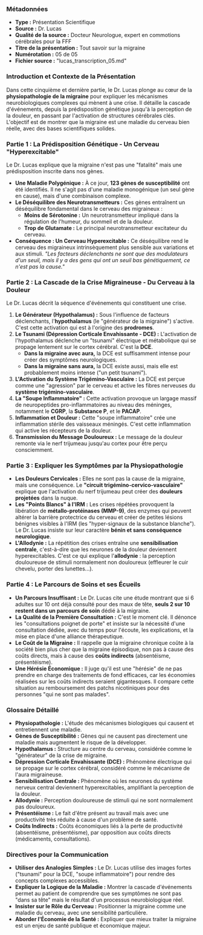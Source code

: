 ### **Métadonnées**

- **Type :** Présentation Scientifique
- **Source :** Dr. Lucas
- **Qualité de la source :** Docteur Neurologue, expert en commotions cérébrales pour la FFF
- **Titre de la présentation :** Tout savoir sur la migraine
- **Numérotation :** 05 de 05
- **Fichier source :** "lucas_transcription_05.md"

### **Introduction et Contexte de la Présentation**

Dans cette cinquième et dernière partie, le Dr. Lucas plonge au cœur de la **physiopathologie de la migraine** pour expliquer les mécanismes neurobiologiques complexes qui mènent à une crise. Il détaille la cascade d'événements, depuis la prédisposition génétique jusqu'à la perception de la douleur, en passant par l'activation de structures cérébrales clés. L'objectif est de montrer que la migraine est une maladie du cerveau bien réelle, avec des bases scientifiques solides.

### **Partie 1 : La Prédisposition Génétique - Un Cerveau "Hyperexcitable"**

Le Dr. Lucas explique que la migraine n'est pas une "fatalité" mais une prédisposition inscrite dans nos gènes.

- **Une Maladie Polygénique :** À ce jour, **123 gènes de susceptibilité** ont été identifiés. Il ne s'agit pas d'une maladie monogénique (un seul gène en cause), mais d'une combinaison complexe.
- **Le Déséquilibre des Neurotransmetteurs :** Ces gènes entraînent un déséquilibre fondamental dans le cerveau des migraineux :
  - **Moins de Sérotonine :** Un neurotransmetteur impliqué dans la régulation de l'humeur, du sommeil et de la douleur.
  - **Trop de Glutamate :** Le principal neurotransmetteur excitateur du cerveau.
- **Conséquence : Un Cerveau Hyperexcitable :** Ce déséquilibre rend le cerveau des migraineux intrinsèquement plus sensible aux variations et aux stimuli. _"Les facteurs déclenchants ne sont que des modulateurs d'un seuil, mais il y a des gens qui ont un seuil bas génétiquement, ce n'est pas la cause."_

### **Partie 2 : La Cascade de la Crise Migraineuse - Du Cerveau à la Douleur**

Le Dr. Lucas décrit la séquence d'événements qui constituent une crise.

1. **Le Générateur (Hypothalamus) :** Sous l'influence de facteurs déclenchants, l'**hypothalamus** (le "générateur de la migraine") s'active. C'est cette activation qui est à l'origine des **prodromes**.
2. **Le Tsunami (Dépression Corticale Envahissante - DCE) :** L'activation de l'hypothalamus déclenche un "tsunami" électrique et métabolique qui se propage lentement sur le cortex cérébral. C'est la **DCE**.
    - **Dans la migraine avec aura,** la DCE est suffisamment intense pour créer des symptômes neurologiques.
    - **Dans la migraine sans aura,** la DCE existe aussi, mais elle est probablement moins intense ("un petit tsunami").
3. **L'Activation du Système Trigémino-Vasculaire :** La DCE est perçue comme une "agression" par le cerveau et active les fibres nerveuses du **système trigémino-vasculaire**.
4. **La "Soupe Inflammatoire" :** Cette activation provoque un largage massif de neuropeptides pro-inflammatoires au niveau des méninges, notamment le **CGRP**, la **Substance P**, et le **PACAP**.
5. **Inflammation et Douleur :** Cette "soupe inflammatoire" crée une inflammation stérile des vaisseaux méningés. C'est cette inflammation qui active les récepteurs de la douleur.
6. **Transmission du Message Douloureux :** Le message de la douleur remonte via le nerf trijumeau jusqu'au cortex pour être perçu consciemment.

### **Partie 3 : Expliquer les Symptômes par la Physiopathologie**

- **Les Douleurs Cervicales :** Elles ne sont pas la cause de la migraine, mais une conséquence. Le **"circuit trigémino-cervico-vasculaire"** explique que l'activation du nerf trijumeau peut créer des **douleurs projetées** dans la nuque.
- **Les "Points Blancs" à l'IRM :** Les crises répétées provoquent la libération de **métallo-protéinases (MMP-9)**, des enzymes qui peuvent altérer la barrière protectrice du cerveau et créer de petites lésions bénignes visibles à l'IRM (les "hyper-signaux de la substance blanche"). Le Dr. Lucas insiste sur leur caractère **bénin et sans conséquence neurologique**.
- **L'Allodynie :** La répétition des crises entraîne une **sensibilisation centrale**, c'est-à-dire que les neurones de la douleur deviennent hyperexcitables. C'est ce qui explique l'**allodynie** : la perception douloureuse de stimuli normalement non douloureux (effleurer le cuir chevelu, porter des lunettes...).

### **Partie 4 : Le Parcours de Soins et ses Écueils**

- **Un Parcours Insuffisant :** Le Dr. Lucas cite une étude montrant que si 6 adultes sur 10 ont déjà consulté pour des maux de tête, **seuls 2 sur 10 restent dans un parcours de soin** dédié à la migraine.
- **La Qualité de la Première Consultation :** C'est le moment clé. Il dénonce les "consultations poignet de porte" et insiste sur la nécessité d'une consultation dédiée, avec du temps pour l'écoute, les explications, et la mise en place d'une alliance thérapeutique.
- **Le Coût de la Migraine :** Il rappelle que la migraine chronique coûte à la société bien plus cher que la migraine épisodique, non pas à cause des coûts directs, mais à cause des **coûts indirects** (absentéisme, présentéisme).
- **Une Hérésie Économique :** Il juge qu'il est une "hérésie" de ne pas prendre en charge des traitements de fond efficaces, car les économies réalisées sur les coûts indirects seraient gigantesques. Il compare cette situation au remboursement des patchs nicotiniques pour des personnes "qui ne sont pas malades".

### **Glossaire Détaillé**

- **Physiopathologie :** L'étude des mécanismes biologiques qui causent et entretiennent une maladie.
- **Gènes de Susceptibilité :** Gènes qui ne causent pas directement une maladie mais augmentent le risque de la développer.
- **Hypothalamus :** Structure au centre du cerveau, considérée comme le "générateur" de la crise de migraine.
- **Dépression Corticale Envahissante (DCE) :** Phénomène électrique qui se propage sur le cortex cérébral, considéré comme le mécanisme de l'aura migraineuse.
- **Sensibilisation Centrale :** Phénomène où les neurones du système nerveux central deviennent hyperexcitables, amplifiant la perception de la douleur.
- **Allodynie :** Perception douloureuse de stimuli qui ne sont normalement pas douloureux.
- **Présentéisme :** Le fait d'être présent au travail mais avec une productivité très réduite à cause d'un problème de santé.
- **Coûts Indirects :** Coûts économiques liés à la perte de productivité (absentéisme, présentéisme), par opposition aux coûts directs (médicaments, consultations).

### **Directives pour la Communication**

- **Utiliser des Analogies Simples :** Le Dr. Lucas utilise des images fortes ("tsunami" pour la DCE, "soupe inflammatoire") pour rendre des concepts complexes accessibles.
- **Expliquer la Logique de la Maladie :** Montrer la cascade d'événements permet au patient de comprendre que ses symptômes ne sont pas "dans sa tête" mais le résultat d'un processus neurobiologique réel.
- **Insister sur le Rôle du Cerveau :** Positionner la migraine comme une maladie du cerveau, avec une sensibilité particulière.
- **Aborder l'Économie de la Santé :** Expliquer que mieux traiter la migraine est un enjeu de santé publique et économique majeur.

